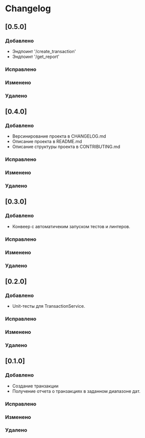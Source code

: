 # Changelog

## [0.5.0]

### Добавлено
- Эндпоинт '/create_transaction'
- Эндпоинт '/get_report'
### Исправлено

### Изменено

### Удалено



## [0.4.0]

### Добавлено
- Версинирование проекта в CHANGELOG.md
- Описание проекта в README.md
- Описание структуры проекта в CONTRIBUTING.md
### Исправлено

### Изменено

### Удалено


## [0.3.0]

### Добавлено
- Конвеер с автоматичеким запуском тестов и линтеров.
### Исправлено

### Изменено

### Удалено

## [0.2.0]

### Добавлено
- Unit-тесты для TransactionService.
### Исправлено

### Изменено

### Удалено


## [0.1.0]

### Добавлено
- Создание транзакции
- Получение отчета о транзакциях в заданном диапазоне дат.

### Исправлено

### Изменено

### Удалено

